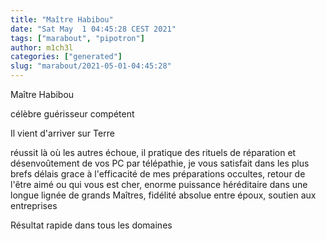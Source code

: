 ```yaml
---
title: "Maître Habibou"
date: "Sat May  1 04:45:28 CEST 2021"
tags: ["marabout", "pipotron"]
author: m1ch3l
categories: ["generated"]
slug: "marabout/2021-05-01-04:45:28"
---
```


Maître Habibou

célèbre guérisseur compétent

Il vient d'arriver sur Terre

réussit là où les autres échoue, il pratique des rituels de réparation et désenvoûtement de vos PC par télépathie, je vous satisfait dans les plus brefs délais grace à l'efficacité de mes préparations occultes, retour de l'être aimé ou qui vous est cher, enorme puissance héréditaire dans une longue lignée de grands Maîtres, fidélité absolue entre époux, soutien aux entreprises

Résultat rapide dans tous les domaines
